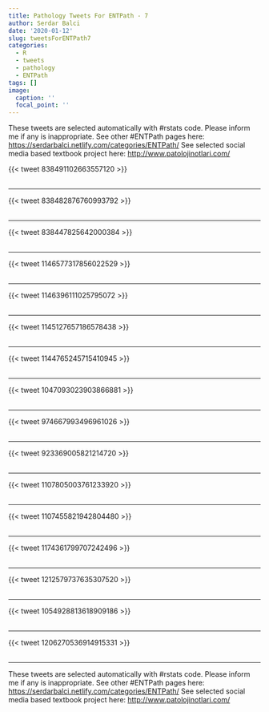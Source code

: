 ```yaml
---
title: Pathology Tweets For ENTPath - 7
author: Serdar Balci
date: '2020-01-12'
slug: tweetsForENTPath7
categories:
  - R
  - tweets
  - pathology
  - ENTPath
tags: []
image:
  caption: ''
  focal_point: ''
---
```



These tweets are selected automatically with #rstats code. Please inform me if any is inappropriate.
See other #ENTPath pages here: https://serdarbalci.netlify.com/categories/ENTPath/ 
See selected social media based textbook project here: http://www.patolojinotlari.com/

{{< tweet 838491102663557120 >}}
<br>
<br>
<hr>
{{< tweet 838482876760993792 >}}
<br>
<br>
<hr>
{{< tweet 838447825642000384 >}}
<br>
<br>
<hr>
{{< tweet 1146577317856022529 >}}
<br>
<br>
<hr>
{{< tweet 1146396111025795072 >}}
<br>
<br>
<hr>
{{< tweet 1145127657186578438 >}}
<br>
<br>
<hr>
{{< tweet 1144765245715410945 >}}
<br>
<br>
<hr>
{{< tweet 1047093023903866881 >}}
<br>
<br>
<hr>
{{< tweet 974667993496961026 >}}
<br>
<br>
<hr>
{{< tweet 923369005821214720 >}}
<br>
<br>
<hr>
{{< tweet 1107805003761233920 >}}
<br>
<br>
<hr>
{{< tweet 1107455821942804480 >}}
<br>
<br>
<hr>
{{< tweet 1174361799707242496 >}}
<br>
<br>
<hr>
{{< tweet 1212579737635307520 >}}
<br>
<br>
<hr>
{{< tweet 1054928813618909186 >}}
<br>
<br>
<hr>
{{< tweet 1206270536914915331 >}}
<br>
<br>
<hr>


These tweets are selected automatically with #rstats code. Please inform me if any is inappropriate.
See other #ENTPath pages here: https://serdarbalci.netlify.com/categories/ENTPath/ 
See selected social media based textbook project here: http://www.patolojinotlari.com/
